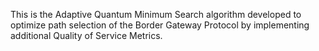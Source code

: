 This is the Adaptive Quantum Minimum Search algorithm developed to optimize path selection of the Border Gateway Protocol by implementing additional Quality of Service Metrics.
